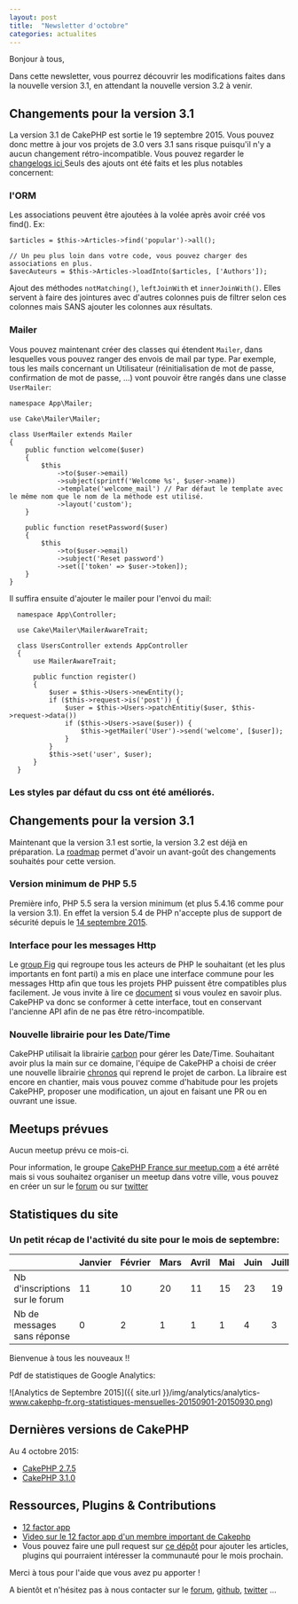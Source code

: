 ```yaml
---
layout: post
title:  "Newsletter d'octobre"
categories: actualites
---
```


Bonjour à tous,

Dans cette newsletter, vous pourrez découvrir les modifications faites dans la
nouvelle version 3.1, en attendant la nouvelle version 3.2 à venir.

## Changements pour la version 3.1

La version 3.1 de CakePHP est sortie le 19 septembre 2015. Vous pouvez donc mettre à jour vos projets de 3.0 vers 3.1 sans risque puisqu'il n'y a aucun changement rétro-incompatible. Vous pouvez regarder le [changelogs ici ](http://bakery.cakephp.org/2015/09/19/cakephp_3_1_0_released.html) Seuls des ajouts ont été faits et les plus notables concernent:

### l'ORM

Les associations peuvent être ajoutées à la volée après avoir créé vos find(). Ex:

    $articles = $this->Articles->find('popular')->all();

    // Un peu plus loin dans votre code, vous pouvez charger des associations en plus.
    $avecAuteurs = $this->Articles->loadInto($articles, ['Authors']);

Ajout des méthodes `notMatching()`, `leftJoinWith` et `innerJoinWith()`. Elles
servent à faire des jointures avec d'autres colonnes puis de filtrer selon ces
colonnes mais SANS ajouter les colonnes aux résultats.

### Mailer

Vous pouvez maintenant créer des classes qui étendent `Mailer`, dans lesquelles
vous pouvez ranger des envois de mail par type. Par exemple, tous les mails
concernant un Utilisateur (réinitialisation de mot de passe, confirmation de mot de passe, ...) vont pouvoir être rangés dans une classe `UserMailer`:

    namespace App\Mailer;

    use Cake\Mailer\Mailer;

    class UserMailer extends Mailer
    {
        public function welcome($user)
        {
            $this
                ->to($user->email)
                ->subject(sprintf('Welcome %s', $user->name))
                ->template('welcome_mail') // Par défaut le template avec le même nom que le nom de la méthode est utilisé.
                ->layout('custom');
        }

        public function resetPassword($user)
        {
            $this
                ->to($user->email)
                ->subject('Reset password')
                ->set(['token' => $user->token]);
        }
    }

  Il suffira ensuite d'ajouter le mailer pour l'envoi du mail:

      namespace App\Controller;

      use Cake\Mailer\MailerAwareTrait;

      class UsersController extends AppController
      {
          use MailerAwareTrait;

          public function register()
          {
              $user = $this->Users->newEntity();
              if ($this->request->is('post')) {
                  $user = $this->Users->patchEntitiy($user, $this->request->data())
                  if ($this->Users->save($user)) {
                      $this->getMailer('User')->send('welcome', [$user]);
                  }
              }
              $this->set('user', $user);
          }
      }

### Les styles par défaut du css ont été améliorés.

## Changements pour la version 3.1

Maintenant que la version 3.1 est sortie, la version 3.2 est déjà en
préparation. La [roadmap](https://github.com/cakephp/cakephp/wiki/3.2-Roadmap)
permet d'avoir un avant-goût des changements souhaités pour cette version.

### Version minimum de PHP 5.5

Première info, PHP 5.5 sera la version minimum (et plus 5.4.16 comme pour la version 3.1). En effet la version 5.4 de PHP n'accepte plus de support de sécurité depuis le [14 septembre 2015](http://php.net/supported-versions.php).

### Interface pour les messages Http

Le [group Fig](http://www.php-fig.org/) qui regroupe tous les acteurs de PHP le souhaitant (et les plus importants en font parti) a mis en place une interface
commune pour les messages Http afin que tous les projets PHP puissent être
compatibles plus facilement. Je vous invite à lire ce [document](http://www.php-fig.org/psr/psr-7/) si vous voulez en savoir plus.
CakePHP va donc se conformer à cette interface, tout en conservant l'ancienne
API afin de ne pas être rétro-incompatible.

### Nouvelle librairie pour les Date/Time

CakePHP utilisait la librairie [carbon](https://github.com/briannesbitt/Carbon)
pour gérer les Date/Time. Souhaitant avoir plus la main sur ce domaine,
l'équipe de CakePHP a choisi de créer une nouvelle librairie [chronos](https://github.com/cakephp/chronos) qui reprend le projet de carbon.
La libraire est encore en chantier, mais vous pouvez comme d'habitude pour les
projets CakePHP, proposer une modification, un ajout en faisant une PR ou en
ouvrant une issue.

Meetups prévues
---------------

Aucun meetup prévu ce mois-ci.

Pour information, le groupe [CakePHP France sur meetup.com](http://www.meetup.com/fr/CakePHP-France) a été arrêté mais si vous souhaitez organiser un meetup dans votre
ville, vous pouvez en créer un sur le
[forum](forum.cakephp-fr.org/viewtopic.php?id=7291) ou sur
[twitter](https://twitter.com/cakephpfr)

Statistiques du site
--------------------

### Un petit récap de l'activité du site pour le mois de septembre:


|                                 |Janvier | Février |   Mars   |  Avril |  Mai  |  Juin  |  Juillet  |  Août  |  Septembre  |
|---------------------------------|--------|---------|----------|--------|-------|--------|-----------|--------|-------------|
|Nb d'inscriptions sur le forum   |   11   |   10    |    20    | 11     |  15   |  23    |   19      |  10    |       12    |
|Nb de messages sans réponse      |   0    |   2     |    1     |  1     |   1   |   4    |    3      |   0    |       12    |

Bienvenue à tous les nouveaux !!

Pdf de statistiques de Google Analytics:

![Analytics de Septembre 2015]({{ site.url }}/img/analytics/analytics-www.cakephp-fr.org-statistiques-mensuelles-20150901-20150930.png)

Dernières versions de CakePHP
-----------------------------

Au 4 octobre 2015:

- [CakePHP 2.7.5](https://github.com/cakephp/cakephp/releases/tag/2.7.5)
- [CakePHP 3.1.0](https://github.com/cakephp/cakephp/releases/tag/3.1.0)

Ressources, Plugins & Contributions
-----------------------------------

- [12 factor app](http://12factor.net/)
- [Video sur le 12 factor app d'un membre important de Cakephp](https://www.youtube.com/watch?v=Kye8yaq4jqk)
- Vous pouvez faire une pull request sur [ce dépôt](https://github.com/cakephp-fr/cakephp-fr.github.io/blob/master/_drafts/2015-11-01-newsletter-novembre-2015.md) pour ajouter les articles, plugins qui pourraient intéresser la communauté
pour le mois prochain.


Merci à tous pour l'aide que vous avez pu apporter !


A bientôt et n'hésitez pas à nous contacter sur le
[forum](http://forum.cakephp-fr.org), [github](https://github.com/cakephp-fr), [twitter](https://twitter.com/cakephpfr) ...
